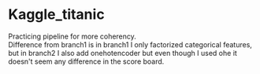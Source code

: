 # Kaggle_titanic

Practicing pipeline for more coherency.              
Difference from branch1 is in branch1 I only factorized categorical features, but in branch2 I also add onehotencoder
but even though I used ohe it doesn't seem any difference in the score board.
